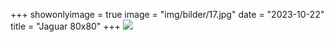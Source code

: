 +++
showonlyimage = true
image = "img/bilder/17.jpg"
date = "2023-10-22"
title = "Jaguar 80x80"
+++
![](/img/bilder/17.jpg)